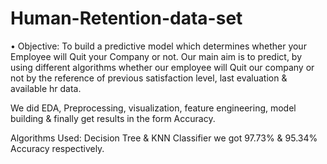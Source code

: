# Human-Retention-data-set
•	Objective: To build a predictive model which determines whether your Employee will Quit your Company or not.
Our main aim is to predict, by using different algorithms whether our employee will Quit our company or not by the reference of previous satisfaction level, last evaluation &amp; available hr data.

We did EDA, Preprocessing, visualization, feature engineering, model building & finally get results in the form Accuracy. 

Algorithms Used:
Decision Tree & KNN Classifier we got 97.73% & 95.34% Accuracy respectively.
